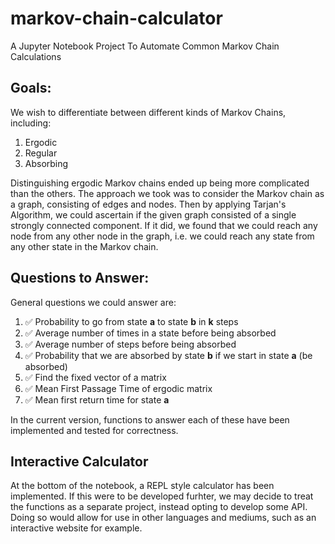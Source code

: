 # markov-chain-calculator
A Jupyter Notebook Project To Automate Common Markov Chain Calculations

## Goals:
We wish to differentiate between different kinds of Markov Chains, including:
1. Ergodic
2. Regular
3. Absorbing

Distinguishing ergodic Markov chains ended up being more complicated than the others. The approach we took was to consider the Markov chain as a graph, consisting of edges and nodes. Then by applying Tarjan's Algorithm, we could ascertain if the given graph consisted of a single strongly connected component. If it did, we found that we could reach any node from any other node in the graph, i.e. we could reach any state from any other state in the Markov chain. 

## Questions to Answer:
General questions we could answer are:
1. ✅ Probability to go from state **a** to state **b** in **k** steps
2. ✅ Average number of times in a state before being absorbed
3. ✅ Average number of steps before being absorbed
4. ✅ Probability that we are absorbed by state **b** if we start in state **a** (be absorbed)
5. ✅ Find the fixed vector of a matrix
6. ✅ Mean First Passage Time of ergodic matrix
7. ✅ Mean first return time for state **a**

In the current version, functions to answer each of these have been implemented and tested for correctness.

## Interactive Calculator

At the bottom of the notebook, a REPL style calculator has been implemented. If this were to be developed furhter, we may decide to treat the functions as a separate project, instead opting to develop some API. Doing so would allow for use in other languages and mediums, such as an interactive website for example.

